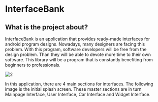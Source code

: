 # InterfaceBank

## What is the project about?

InterfaceBank  is an application that provides ready-made interfaces for android program designs. Nowadays, many designers are facing this problem. With this program, software developers will be free from the design problem. Than they will be able to devote more time to their own software. This library will be a program that is constantly benefiting  from beginners to professionals.

<img src="https://preview.ibb.co/jucGgc/2.jpg" alt="2" border="0">

In this application, there are 4 main sections for interfaces. The following image is the initial splash screen. These master sections are in turn Mainpage Interface, User Interface, Car Interface and Widget Interface.

